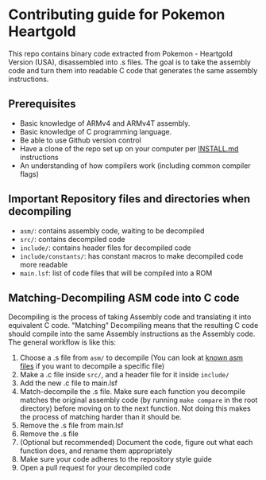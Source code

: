 # Contributing guide for Pokemon Heartgold

This repo contains binary code extracted from Pokemon - Heartgold Version (USA), disassembled into .s files.
The goal is to take the assembly code and turn them into readable C code that generates the same assembly instructions.

## Prerequisites

* Basic knowledge of ARMv4 and ARMv4T assembly.
* Basic knowledge of C programming language.
* Be able to use Github version control
* Have a clone of the repo set up on your computer per [INSTALL.md](INSTALL.md) instructions
* An understanding of how compilers work (including common compiler flags)

## Important Repository files and directories when decompiling

* `asm/`: contains assembly code, waiting to be decompiled
* `src/`: contains decompiled code
* `include/`: contains header files for decompiled code
* `include/constants/`: has constant macros to make decompiled code more readable
* `main.lsf`: list of code files that will be compiled into a ROM

## Matching-Decompiling ASM code into C code

Decompiling is the process of taking Assembly code and translating it into equivalent C code.
"Matching" Decompiling means that the resulting C code should compile into the same Assembly instructions as the Assembly code.
The general workflow is like this:

1. Choose a .s file from `asm/` to decompile (You can look at [known asm files](Known_Asm_files.md) if you want to decompile a specific file)
2. Make a .c file inside `src/`, and a header file for it inside `include/`
3. Add the new .c file to main.lsf
4. Match-decompile the .s file. Make sure each function you decompile matches the original assembly code (by running `make compare` in the root directory) before moving on to the next function. Not doing this makes the process of matching harder than it should be.
5. Remove the .s file from main.lsf
6. Remove the .s file 
7. (Optional but recommended) Document the code, figure out what each function does, and rename them appropriately
8. Make sure your code adheres to the repository style guide
9. Open a pull request for your decompiled code
